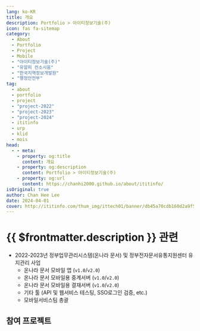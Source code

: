 ```yaml
---
lang: ko-KR
title: 개요
description: Portfolio > 아이티정보기술(주)
icon: fas fa-sitemap
category: 
  - About
  - Portfolio
  - Project
  - Mobile
  - "아이티정보기술(주)"
  - "유알피 컨소시움"
  - "한국지역정보개발원"
  - "행정안전부"
tag:
  - about
  - portfolio
  - project
  - "project-2022"
  - "project-2023"
  - "project-2024"
  - ititinfo
  - urp
  - klid
  - mois
head:
  - - meta:
    - property: og:title
      content: 개요
    - property: og:description
      content: Portfolio > 아이티정보기술(주)
    - property: og:url
      content: https://chanhi2000.github.io/about/ititinfo/
isOriginal: true
author: Chan Hee Lee
date: 2024-04-01
cover: http://ititinfo.com/thum_img/ittech01/banner/db45a70cdb160d2a9f5cb354048a1f60_water__c1_w1920_h1080.jpg
---
```


# {{ $frontmatter.description }} 관련

<SiteInfo
  name="아이티정보기술(주)"
  desc="클라우드 가상화 서비스를 바탕으로 언제나 최상의 서비스를 제공하겠습니다. 국산 가상화 Contrabass와 Vmware 기반으로 클라우드 구축, 가상화 백업, 가상화 OS 및 Data 복구 및 U2L등 국내 최고수준의 맞춤형 고객 서비스를 제공하고 있습니다."
  url="http://ititinfo.com"
  logo="/images/about/ititinfo/logo.ico"
  preview="http://ititinfo.com/thum_img/ittech01/banner/db45a70cdb160d2a9f5cb354048a1f60_water__c1_w1920_h1080.jpg"/>

- 2022-2023년 정부업무관리시스템(온나라 문서) 및 정부전자문서유통지원센터 유지관리 사업
  - 온나라 문서 모바일 앱 (`v1.0`/`v2.0`)
  - 온나라 문서 모바일용 중계서버 (`v1.0`/`v2.0`)
  - 온나라 문서 모바일용 결재서버 (`v1.0`/`v2.0`)
  - 기타 툴 (API 및 웹서비스 테스팅, SSO로그인 검증, etc.)
  - 모바일서비스팀 총괄

## 참여 프로젝트